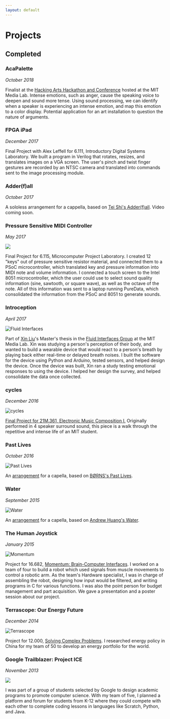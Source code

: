 ```yaml
---
layout: default
---
```


# Projects

## Completed

### AcaPalette
_October 2018_

Finalist at the [Hacking Arts Hackathon and Conference](https://arts.mit.edu/start/entrepreneurship/hacking-arts/) hosted at the MIT Media Lab. Intense emotions, such as anger, cause the speaking voice to deepen and sound more tense. Using sound processing, we can identify when a speaker is experiencing an intense emotion, and map this emotion to a color display. Potential application for an art installation to question the nature of arguments.


### FPGA iPad
_December 2017_

Final Project with Alex Leffell for 6.111, Introductory Digital Systems Laboratory.
We built a program in Verilog that rotates, resizes, and translates images on a VGA screen. 
The user's pinch and twist finger gestures are recorded by an NTSC camera and translated into commands sent to the image processing module.


### Adder(f)all
_October 2017_

A sololess arrangement for a cappella, based on [Tei Shi's Adder(f)all](https://open.spotify.com/track/3tcpDYxRmUe4O3ylYXl1xM).
Video coming soon.


### Pressure Sensitive MIDI Controller

_May 2017_

![](6115.JPG)

Final Project for 6.115, Microcomputer Project Laboratory. 
I created 12 "keys" out of pressure sensitive resistor material,
and connected them to a PSoC microcontroller, which translated key and pressure information into MIDI note and volume information.
I connected a touch screen to the Intel 8051 microcontroller, 
which the user could use to select sound quality information (sine, sawtooth, or square wave), as well as the octave of the note.
All of this information was sent to a laptop running PureData, which consolidated the information from the PSoC and 8051 to generate sounds.

### Introception
_April 2017_

![Fluid Interfaces](FluidInterfaces.jpeg)

Part of [Xin Liu](http://xxxxxxxxxinliu.com/)'s Master's thesis in the [Fluid Interfaces Group](http://fluid.media.mit.edu/) at the MIT Media Lab.
Xin was studying a person's perception of their body,
and wanted to build a wearable device that would react to a person's breath by
playing back either real-time or delayed breath noises. 
I built the software for the device using Python and Arduino, tested sensors, and helped design the device.
Once the device was built, Xin ran a study testing emotional responses to using the device.
I helped her design the survey, and helped consolidate the data once collected.


### cycles

_December 2016_

![cycles](21m361.jpg)

[Final Project for 21M.361, Electronic Music Composition I.](https://soundcloud.com/sienna-ramos/cycles-binaural/s-H8xX7)
Originally performed in 4 speaker surround sound, this piece is a walk through the repetitive and intense life of an MIT student.

### Past Lives

_October 2016_

![Past Lives](PastLives.JPG)

An [arrangement](https://www.youtube.com/watch?v=2XEimrSmRg8) for a capella, based on [BØRNS's Past Lives](https://www.youtube.com/watch?v=Cux2qJjApGA). 


### Water

_September 2015_

![Water](Water.PNG)

An [arrangement](https://www.youtube.com/watch?v=Q3RcMiOQvb4) for a capella, based on [Andrew Huang's Water](https://www.youtube.com/watch?v=qptGV7finFo). 


### The Human Joystick
_January 2015_

![Momentum](momentumposter.jpg)

Project for 16.682, [Momentum: Brain-Computer Interfaces](https://www.youtube.com/watch?v=3r4bBjWD5IQ). 
I worked on a team of four to build a robot which used signals from muscle movements to control a robotic arm. 
As the team's Hardware specialist, I was in charge of assembling the robot, designing how input would be filtered,
and writing programs in C for various functions. I was also the point person for budget management and part acquisition.
We gave a presentation and a poster session about our project.


### Terrascope: Our Energy Future

_December 2014_

![Terrascope](Terrascope.JPG)

Project for 12.000, [Solving Complex Problems](https://terrascope.mit.edu/).
I researched energy policy in China for my team of 50 to develop an energy portfolio for the world.



### Google Trailblazer: Project ICE

_November 2013_

![](Trailblazer.JPG)

I was part of a group of students selected by Google to design academic programs to promote computer science.
With my team of five, I planned a platform and forum for students from K-12 where they could compete with each other to complete coding lessons in languages like Scratch, Python, and Java.
